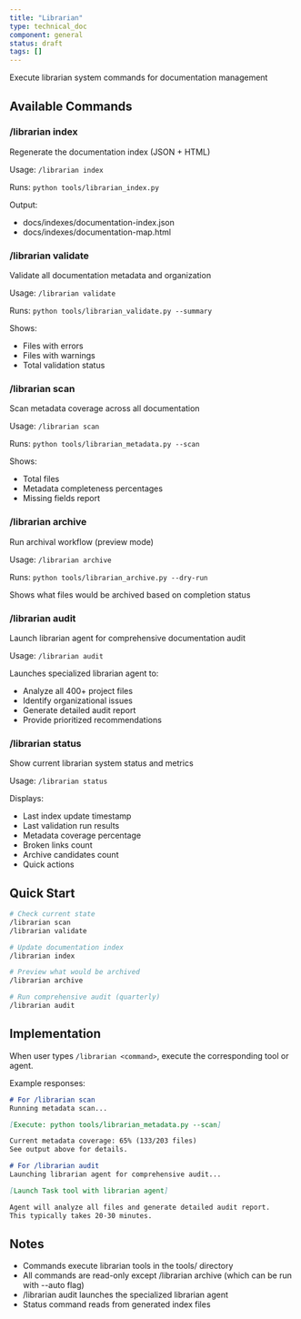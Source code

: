 ```yaml
---
title: "Librarian"
type: technical_doc
component: general
status: draft
tags: []
---
```


Execute librarian system commands for documentation management

## Available Commands

### /librarian index
Regenerate the documentation index (JSON + HTML)

Usage: `/librarian index`

Runs: `python tools/librarian_index.py`

Output:
- docs/indexes/documentation-index.json
- docs/indexes/documentation-map.html

### /librarian validate
Validate all documentation metadata and organization

Usage: `/librarian validate`

Runs: `python tools/librarian_validate.py --summary`

Shows:
- Files with errors
- Files with warnings
- Total validation status

### /librarian scan
Scan metadata coverage across all documentation

Usage: `/librarian scan`

Runs: `python tools/librarian_metadata.py --scan`

Shows:
- Total files
- Metadata completeness percentages
- Missing fields report

### /librarian archive
Run archival workflow (preview mode)

Usage: `/librarian archive`

Runs: `python tools/librarian_archive.py --dry-run`

Shows what files would be archived based on completion status

### /librarian audit
Launch librarian agent for comprehensive documentation audit

Usage: `/librarian audit`

Launches specialized librarian agent to:
- Analyze all 400+ project files
- Identify organizational issues
- Generate detailed audit report
- Provide prioritized recommendations

### /librarian status
Show current librarian system status and metrics

Usage: `/librarian status`

Displays:
- Last index update timestamp
- Last validation run results
- Metadata coverage percentage
- Broken links count
- Archive candidates count
- Quick actions

## Quick Start

```bash
# Check current state
/librarian scan
/librarian validate

# Update documentation index
/librarian index

# Preview what would be archived
/librarian archive

# Run comprehensive audit (quarterly)
/librarian audit
```

## Implementation

When user types `/librarian <command>`, execute the corresponding tool or agent.

Example responses:

```markdown
# For /librarian scan
Running metadata scan...

[Execute: python tools/librarian_metadata.py --scan]

Current metadata coverage: 65% (133/203 files)
See output above for details.

# For /librarian audit
Launching librarian agent for comprehensive audit...

[Launch Task tool with librarian agent]

Agent will analyze all files and generate detailed audit report.
This typically takes 20-30 minutes.
```

## Notes

- Commands execute librarian tools in the tools/ directory
- All commands are read-only except /librarian archive (which can be run with --auto flag)
- /librarian audit launches the specialized librarian agent
- Status command reads from generated index files
